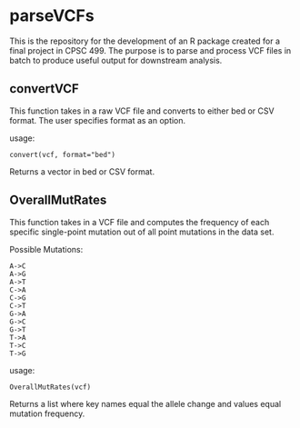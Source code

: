 # parseVCFs
This is the repository for the development of an R package created for a final project in CPSC 499. The purpose is to parse and process VCF files in batch to produce useful output for downstream analysis.

## convertVCF
This function takes in a raw VCF file and converts to either bed or CSV format. The user specifies format as an option.

usage:
```
convert(vcf, format="bed")
```
Returns a vector in bed or CSV format.

## OverallMutRates
This function takes in a VCF file and computes the frequency of each specific single-point mutation out of all point mutations in the data set.

Possible Mutations:
```
A->C
A->G
A->T
C->A
C->G
C->T
G->A
G->C
G->T
T->A
T->C
T->G
```

usage:
```
OverallMutRates(vcf)
```
Returns a list where key names equal the allele change and values equal mutation frequency.